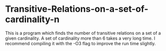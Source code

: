 # Transitive-Relations-on-a-set-of-cardinality-n
This is a program which finds the number of transitive relations on a set of a given cardinality. A set of cardinality more than 6 takes a very long time.
I recommend compiling it with the -O3 flag to improve the run time slightly.
